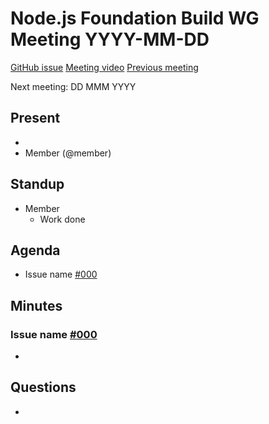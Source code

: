 # Node.js Foundation Build WG Meeting YYYY-MM-DD

[GitHub issue]()
[Meeting video]()
[Previous meeting]()

Next meeting: DD MMM YYYY

## Present
- <!-- Add yourself if present-->
- Member (@member)

## Standup

- Member
  - Work done

## Agenda

- Issue name [#000](https://github.com/nodejs/build/issues/000)

## Minutes

### Issue name [#000](https://github.com/nodejs/build/issues/000)
- <!-- Notes -->


## Questions

- <!-- Questions from IRC, the Issue, or ??? -->

